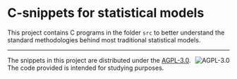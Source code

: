 # C-snippets for statistical models

This project contains C programs in the folder `src` to better understand the standard methodologies behind most traditional statistical models.

---

<a href="https://www.gnu.org/licenses/agpl-3.0.en.html"><img src="https://www.gnu.org/graphics/agplv3-155x51.png" align="right" alt = "AGPL-3.0" /></a>The snippets in this project are distributed under the [AGPL-3.0](https://www.gnu.org/licenses/agpl-3.0.en.html).  The code provided is intended for studying purposes.
